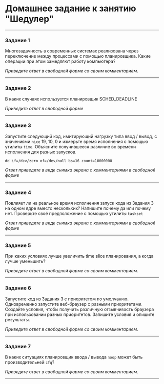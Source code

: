 # Домашнее задание к занятию "Шедулер"

----

### Задание 1

Многозадачность в современных системах реализована через переключение между процессами с помощью планировщика. Какие операции при этом замедляют работу компьютера?


*Приведите ответ в свободной форме со своим комментарием.*


-----

### Задание 2

В каких случаях используется планировщик SCHED_DEADLINE

*Приведите ответ в свободной форме*

-----

### Задание 3

Запустите следующий код, имитирующий нагрузку типа ввод / вывод, с значениями `nice` 19, 10, 0 и измерьте время исполнения с помощью утилиты `time`. Объясните получившееся различие во времени исполнения для разных запусков.

    dd if=/dev/zero of=/dev/null bs=16 count=10000000

*Ответ приведите в виде снимка экрана с комментариями в свободной форме*

-----

### Задание 4

Повлияет ли на реальное время исполнения запуск кода из Задания 3 на одном ядре вместо нескольких? Напишите почему да или почему нет. Проверьте своё предположение с помощью утилиты `taskset`

*Ответ приведите в виде снимка экрана с комментариями в свободной форме*

---

### Задание 5

При каких условиях лучше увеличить time slice планирования, а когда лучше уменьшить?

*Приведите ответ в свободной форме со своим комментарием.*

------

### Задание 6

Запустите код из Задания 3 с приоритетом по умолчанию. Одновременно запустите веб-браузер с разными приоритетами. Создайте условия, чтобы получить различную отзывчивость браузера при использовании разных приоритетов. Запишите условия и опишите результаты.

*Приведите ответ в свободной форме со своим комментарием.*

------

### Задание 7

В каких ситуациях планировщик ввода / вывода `noop` может быть производительней `cfq`?

*Приведите ответ в свободной форме со своим комментарием.*

----

